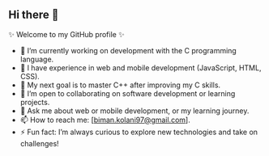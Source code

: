 ## Hi there 👋

<!--
**b-kolani/b-kolani** is a ✨ _special_ ✨ repository because its `README.md` (this file) appears on your GitHub profile.

Here are some ideas to get you started:

- 🔭 I’m currently working on ...
- 🌱 I’m currently learning ...
- 👯 I’m looking to collaborate on ...
- 🤔 I’m looking for help with ...
- 💬 Ask me about ...
- 📫 How to reach me: ...
- 😄 Pronouns: ...
- ⚡ Fun fact: ...
-->
✨ Welcome to my GitHub profile ✨  

- 🔭 I’m currently working on development with the C programming language.  
- 🌱 I have experience in web and mobile development (JavaScript, HTML, CSS).  
- 🚀 My next goal is to master C++ after improving my C skills.  
- 👯 I’m open to collaborating on software development or learning projects.  
- 💬 Ask me about web or mobile development, or my learning journey.  
- 📫 How to reach me: [biman.kolani97@gmail.com].  
- ⚡ Fun fact: I’m always curious to explore new technologies and take on challenges! 
